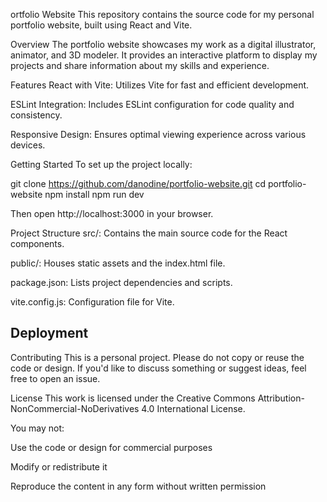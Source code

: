 ortfolio Website
This repository contains the source code for my personal portfolio website, built using React and Vite.

Overview
The portfolio website showcases my work as a digital illustrator, animator, and 3D modeler. It provides an interactive platform to display my projects and share information about my skills and experience.

Features
React with Vite: Utilizes Vite for fast and efficient development.

ESLint Integration: Includes ESLint configuration for code quality and consistency.

Responsive Design: Ensures optimal viewing experience across various devices.

Getting Started
To set up the project locally:

git clone https://github.com/danodine/portfolio-website.git
cd portfolio-website
npm install
npm run dev

Then open http://localhost:3000 in your browser.

Project Structure
src/: Contains the main source code for the React components.

public/: Houses static assets and the index.html file.

package.json: Lists project dependencies and scripts.

vite.config.js: Configuration file for Vite.

Deployment
--------------

Contributing
This is a personal project. Please do not copy or reuse the code or design. If you'd like to discuss something or suggest ideas, feel free to open an issue.

License
This work is licensed under the Creative Commons Attribution-NonCommercial-NoDerivatives 4.0 International License.

You may not:

Use the code or design for commercial purposes

Modify or redistribute it

Reproduce the content in any form without written permission